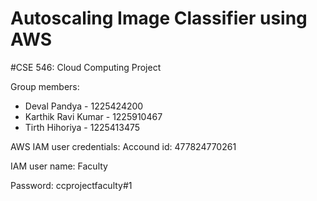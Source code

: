 # Autoscaling Image Classifier using AWS

#CSE 546: Cloud Computing Project 

Group members:
 - Deval Pandya - 1225424200
 - Karthik Ravi Kumar - 1225910467
 - Tirth Hihoriya - 1225413475 
 
AWS IAM user credentials:
Accound id: 477824770261

IAM user name: Faculty

Password: ccprojectfaculty#1

